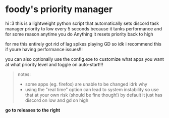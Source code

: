 # foody's priority manager
hi :3 this is a lightweight python script that automatically sets discord task manager priority to low every 5 seconds because it tanks performance and for some reason anytime you do Anything it resets priority back to high

for me this entirely got rid of lag spikes playing GD so idk i recommend this if youre having performance issues!!!

you can also optionally use the config.exe to customize what apps you want at what priority level and toggle on auto-start!!!
> notes: 
> - some apps (eg. firefox) are unable to be changed idrk why
> - using the "real time" option can lead to system instability so use that at your own risk (should be fine though!)
by default it just has discord on low and gd on high

**go to releases to the right**
